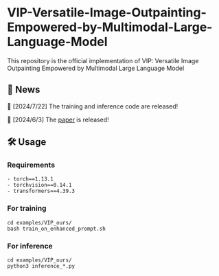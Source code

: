 # VIP-Versatile-Image-Outpainting-Empowered-by-Multimodal-Large-Language-Model
This repository is the official implementation of VIP: Versatile Image Outpainting Empowered by Multimodal Large Language Model
## 📜 News
🚀 [2024/7/22] The training and inference code are released!

🚀 [2024/6/3] The [paper](https://arxiv.org/abs/2406.01059) is released!

## 🛠️ Usage
### Requirements
```shell
- torch==1.13.1
- torchvision==0.14.1
- transformers==4.39.3
```
### For training
```shell
cd examples/VIP_ours/
bash train_on_enhanced_prompt.sh
```
### For inference
```shell
cd examples/VIP_ours/
python3 inference_*.py
```

